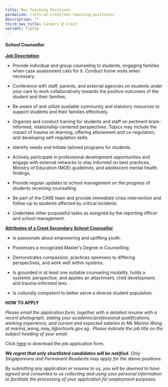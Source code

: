 ```yaml
---
title: Non Teaching Positions
permalink: /info-at-crest/non-teaching-positions/
description: ""
third_nav_title: Careers @ Crest
variant: tiptap
---
```

<h4>School Counsellor</h4>
<p><strong><u>Job Description</u></strong>
</p>
<ul data-tight="true" class="tight">
<li>
<p>Provide individual and group counseling to students, engaging families
when case assessment calls for it. Conduct home visits when necessary.</p>
</li>
<li>
<p>Conference with staff, parents, and external agencies on students under
your care to work collaboratively towards the positive outcomes of the
student and their families.</p>
</li>
<li>
<p>Be aware of and utilize available community and statutory resources to
support students and their families effectively.</p>
</li>
<li>
<p>Organize and conduct training for students and staff on pertinent brain-informed,
relationship-centered perspectives. Topics may include the impact of trauma
on learning, offering attunement and co-regulation, and developing self-regulation
skills.</p>
</li>
<li>
<p>Identify needs and initiate tailored programs for students.</p>
</li>
<li>
<p>Actively participate in professional development opportunities and engage
with external networks to stay informed on best practices, Ministry of
Education (MOE) guidelines, and adolescent mental health findings.</p>
</li>
<li>
<p>Provide regular updates to school management on the progress of students
receiving counselling.</p>
</li>
<li>
<p>Be part of the CARE team and provide immediate crisis intervention and
follow-up to students affected by critical incidents.</p>
</li>
<li>
<p>Undertake other purposeful tasks as assigned by the reporting officer
and school management.</p>
</li>
</ul>
<p></p>
<p><strong><u>Attributes of a Crest Secondary School Counsellor</u></strong>
</p>
<ul data-tight="true" class="tight">
<li>
<p>Is passionate about empowering and uplifting youth.</p>
</li>
<li>
<p>Possesses a recognized Master’s Degree in Counselling.</p>
</li>
<li>
<p>Demonstrates compassion, practices openness to differing perspectives,
and work well within systems.</p>
</li>
<li>
<p>Is grounded in at least one suitable counseling modality, holds a systemic
perspective, and applies an attachment, child development, and trauma-informed
lens.</p>
</li>
<li>
<p>Is culturally competent to better serve a diverse student population.</p>
</li>
</ul>
<p></p>
<p><strong>HOW TO APPLY</strong>
</p>
<p><em>Please email the application form, together with a detailed resume with a recent photograph, stating your academic/professional qualifications, working experience, and current and expected salaries to Ms Marina Wong at&nbsp;<a rel="noopener noreferrer nofollow" target="_blank">marina_wong_may_li@schools.gov.sg</a>. &nbsp;Please indicate the job title on the subject heading of your email.</em>
</p>
<p>Click&nbsp;<a href="https://www.crestsec.edu.sg/files/app_form_dh.pdf" rel="noopener noreferrer nofollow" target="_blank">here</a>&nbsp;to
download the job application form.</p>
<p><strong><em>We regret that only shortlisted candidates will be notified.</em></strong><em>&nbsp;Only Singaporeans and Permanent Residents may apply for the above positions.</em>
</p>
<p><em>By submitting any application or resume to us, you will be deemed to have agreed and consented to us collecting and using your personal information to facilitate the processing of your application for employment purposes.</em>
</p>